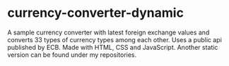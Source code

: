 # currency-converter-dynamic
A sample currency converter with latest foreign exchange values and converts 33 types of currency types among each other. Uses a public api published by ECB. Made with HTML, CSS and JavaScript. Another static version can be found under my repositories.
